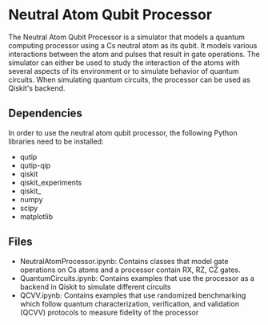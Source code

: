 # Neutral Atom Qubit Processor

The Neutral Atom Qubit Processor is a simulator that models a quantum computing processor using a Cs neutral atom as its qubit. It models various interactions between the atom and pulses that result in gate operations. The simulator can either be used to study the interaction of the atoms with several aspects of its environment or to simulate behavior of quantum circuits. When simulating quantum circuits, the processor can be used as Qiskit's backend. 

## Dependencies

In order to use the neutral atom qubit processor, the following Python libraries need to be installed:
* qutip
* qutip-qip
* qiskit
* qiskit_experiments
* qiskit_
* numpy
* scipy
* matplotlib

## Files

* NeutralAtomProcessor.ipynb: Contains classes that model gate operations on Cs atoms and a processor contain RX, RZ, CZ gates.
* QuantumCircuits.ipynb: Contains examples that use the processor as a backend in Qiskit to simulate different circuits
* QCVV.ipynb: Contains examples that use randomized benchmarking which follow quantum characterization, verification, and validation (QCVV) protocols to measure fidelity of the processor

